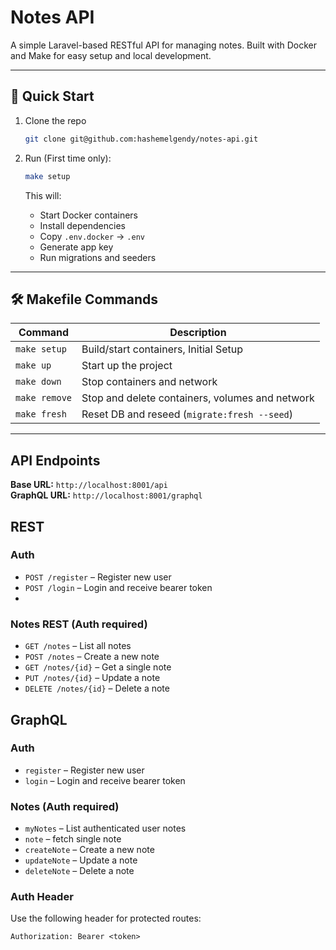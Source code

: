 # Notes API

A simple Laravel-based RESTful API for managing notes. Built with Docker and Make for easy setup and local development.

---

## 🚀 Quick Start

1. Clone the repo  
    ```bash
    git clone git@github.com:hashemelgendy/notes-api.git
    ```  
3. Run (First time only):

    ```bash
    make setup
    ```

   This will:

    - Start Docker containers
    - Install dependencies
    - Copy `.env.docker` → `.env`
    - Generate app key
    - Run migrations and seeders

---

## 🛠 Makefile Commands

| Command       | Description                                     |
|---------------|-------------------------------------------------|
| `make setup`  | Build/start containers, Initial Setup           |
| `make up`     | Start up the project                            |
| `make down`   | Stop containers and network                     |
| `make remove` | Stop and delete containers, volumes and network |
| `make fresh`  | Reset DB and reseed (`migrate:fresh --seed`)    |

---

## API Endpoints

**Base URL:** `http://localhost:8001/api`  
**GraphQL URL:** `http://localhost:8001/graphql`

## REST

### Auth

- `POST /register` – Register new user
- `POST /login` – Login and receive bearer token
- 
### Notes REST (**Auth required**)

- `GET /notes` – List all notes
- `POST /notes` – Create a new note
- `GET /notes/{id}` – Get a single note
- `PUT /notes/{id}` – Update a note
- `DELETE /notes/{id}` – Delete a note


## GraphQL

### Auth

- `register` – Register new user
- `login` – Login and receive bearer token

### Notes (**Auth required**)

- `myNotes` – List authenticated user notes
- `note` – fetch single note
- `createNote` – Create a new note
- `updateNote` – Update a note
- `deleteNote` – Delete a note

### Auth Header

Use the following header for protected routes:

```http
Authorization: Bearer <token>
